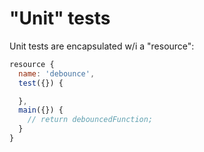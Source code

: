 # "Unit" tests

Unit tests are encapsulated w/i a "resource":

```javascript
resource {
  name: 'debounce',
  test({}) {

  },
  main({}) {
    // return debouncedFunction;
  }
}
```

